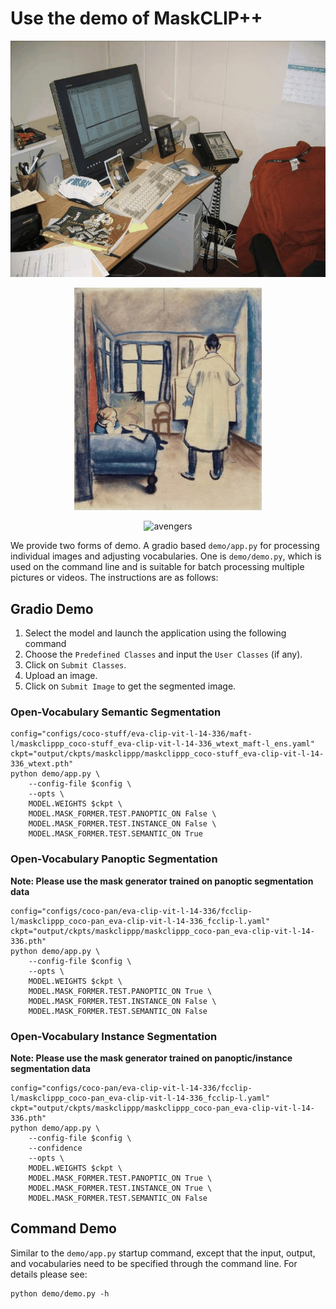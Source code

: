 # Use the demo of MaskCLIP++

<!-- ![](../assets/image1.gif)
![](../assets/image2.gif)
![](../assets/avengers.gif) -->

<p align="center">
  <img src="../assets/image1.gif" alt="image1" width="600"/>
</p>
<p align="center">
  <img src="../assets/image2.gif" alt="image2" width="300"/>
</p>
<p align="center">
  <img src="../assets/avengers.gif" alt="avengers" width="600"/>
</p>


We provide two forms of demo. A gradio based `demo/app.py` for processing individual images and adjusting vocabularies. One is `demo/demo.py`, which is used on the command line and is suitable for batch processing multiple pictures or videos. The instructions are as follows:


## Gradio Demo

1. Select the model and launch the application using the following command
2. Choose the `Predefined Classes` and input the `User Classes` (if any).
3. Click on `Submit Classes`.
4. Upload an image.
5. Click on `Submit Image` to get the segmented image.

### Open-Vocabulary Semantic Segmentation

```shell
config="configs/coco-stuff/eva-clip-vit-l-14-336/maft-l/maskclippp_coco-stuff_eva-clip-vit-l-14-336_wtext_maft-l_ens.yaml"
ckpt="output/ckpts/maskclippp/maskclippp_coco-stuff_eva-clip-vit-l-14-336_wtext.pth"
python demo/app.py \
    --config-file $config \
    --opts \
    MODEL.WEIGHTS $ckpt \
    MODEL.MASK_FORMER.TEST.PANOPTIC_ON False \
    MODEL.MASK_FORMER.TEST.INSTANCE_ON False \
    MODEL.MASK_FORMER.TEST.SEMANTIC_ON True
```

### Open-Vocabulary Panoptic Segmentation

**Note: Please use the mask generator trained on panoptic segmentation data**

```shell
config="configs/coco-pan/eva-clip-vit-l-14-336/fcclip-l/maskclippp_coco-pan_eva-clip-vit-l-14-336_fcclip-l.yaml"
ckpt="output/ckpts/maskclippp/maskclippp_coco-pan_eva-clip-vit-l-14-336.pth"
python demo/app.py \
    --config-file $config \
    --opts \
    MODEL.WEIGHTS $ckpt \
    MODEL.MASK_FORMER.TEST.PANOPTIC_ON True \
    MODEL.MASK_FORMER.TEST.INSTANCE_ON False \
    MODEL.MASK_FORMER.TEST.SEMANTIC_ON False
```

### Open-Vocabulary Instance Segmentation

**Note: Please use the mask generator trained on panoptic/instance segmentation data**

```shell
config="configs/coco-pan/eva-clip-vit-l-14-336/fcclip-l/maskclippp_coco-pan_eva-clip-vit-l-14-336_fcclip-l.yaml"
ckpt="output/ckpts/maskclippp/maskclippp_coco-pan_eva-clip-vit-l-14-336.pth"
python demo/app.py \
    --config-file $config \
    --confidence
    --opts \
    MODEL.WEIGHTS $ckpt \
    MODEL.MASK_FORMER.TEST.PANOPTIC_ON True \
    MODEL.MASK_FORMER.TEST.INSTANCE_ON True \
    MODEL.MASK_FORMER.TEST.SEMANTIC_ON False
```

## Command Demo

Similar to the `demo/app.py` startup command, except that the input, output, and vocabularies need to be specified through the command line. For details please see:
```
python demo/demo.py -h
```